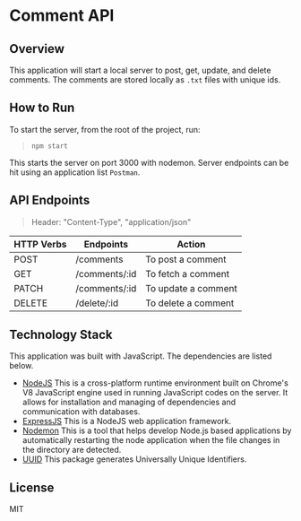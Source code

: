 # Comment API

## Overview

This application will start a local server to post, get, update, and delete comments.  The comments are stored locally as `.txt` files with unique ids.

## How to Run

To start the server, from the root of the project, run:

> `npm start`

This starts the server on port 3000 with nodemon.  Server endpoints can be hit using an application list `Postman`.

## API Endpoints
> Header: "Content-Type", "application/json"

| HTTP Verbs | Endpoints | Action |
| --- | --- | --- |
| POST | /comments | To post a comment |
| GET | /comments/:id | To fetch a comment |
| PATCH | /comments/:id | To update a comment |
| DELETE | /delete/:id | To delete a comment |

## Technology Stack

This application was built with JavaScript.  The dependencies are listed below.

* [NodeJS](https://nodejs.org/) This is a cross-platform runtime environment built on Chrome's V8 JavaScript engine used in running JavaScript codes on the server. It allows for installation and managing of dependencies and communication with databases.
* [ExpressJS](https://www.expresjs.org/) This is a NodeJS web application framework.
* [Nodemon](https://www.npmjs.com/package/nodemon) This is a tool that helps develop Node.js based applications by automatically restarting the node application when the file changes in the directory are detected.
* [UUID](https://www.npmjs.com/package/uuid/) This package generates Universally Unique Identifiers.

## License
MIT